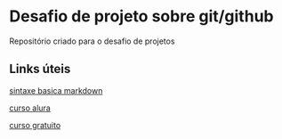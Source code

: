 # Desafio de projeto sobre git/github
Repositório criado para o desafio de projetos
## Links úteis
[sintaxe basica markdown](https://www.markdownguide.org/basic-syntax/)

[curso alura](https://www.alura.com.br/curso-online-git-github-controle-de-versao)

[curso gratuito](https://www.youtube.com/watch?v=kB5e-gTAl_s)
